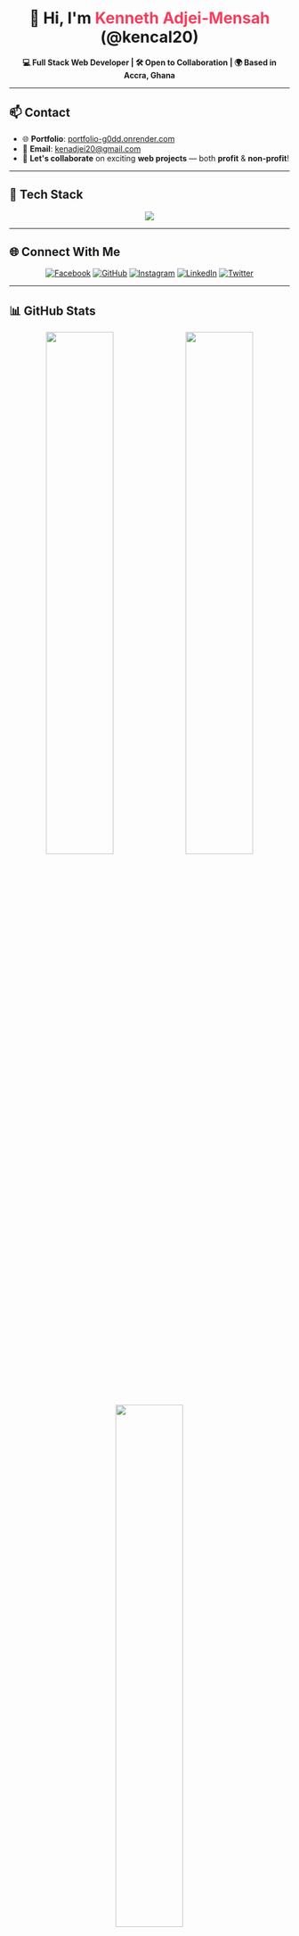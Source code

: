 <h1 align="center">👋 Hi, I'm <span style="color:#f43f5e;"><strong>Kenneth Adjei-Mensah</strong></span> (@kencal20)</h1>

<p align="center"><strong>💻 Full Stack Web Developer | 🛠️ Open to Collaboration | 🌍 Based in Accra, Ghana</strong></p>

---

## 📫 Contact

- 🌐 **Portfolio**: [portfolio-g0dd.onrender.com](http://portfolio-g0dd.onrender.com/)
- 📧 **Email**: [kenadjei20@gmail.com](mailto:kenadjei20@gmail.com)
- 🤝 **Let's collaborate** on exciting **web projects** — both **profit** & **non-profit**!

---

## 🧠 Tech Stack

<p align="center">
  <img src="https://skillicons.dev/icons?i=html,css,js,ts,react,nodejs,express,mongodb,firebase,tailwind,bootstrap,mui,git,linux,vscode,bash" />
</p>

---

## 🌐 Connect With Me

<p align="center">
  <a href="https://www.facebook.com/ken.cal.547" target="_blank"><img src="https://skillicons.dev/icons?i=facebook" alt="Facebook"/></a>
  <a href="https://github.com/kencal20" target="_blank"><img src="https://skillicons.dev/icons?i=github" alt="GitHub"/></a>
  <a href="http://www.instagram.com/kencal_20" target="_blank"><img src="https://skillicons.dev/icons?i=instagram" alt="Instagram"/></a>
  <a href="https://www.linkedin.com/in/kenneth-adjei-5b42491b8" target="_blank"><img src="https://skillicons.dev/icons?i=linkedin" alt="LinkedIn"/></a>
  <a href="https://x.com/Kenneth_cal20" target="_blank"><img src="https://skillicons.dev/icons?i=twitter" alt="Twitter"/></a>
</p>

---

## 📊 GitHub Stats

<p align="center">
  <img src="https://github-readme-stats.vercel.app/api?username=kencal20&show_icons=true&theme=tokyonight&hide_border=true&border_radius=12" width="49%" />
  <img src="https://github-readme-streak-stats.herokuapp.com/?user=kencal20&theme=tokyonight&hide_border=true&border_radius=12" width="49%" />
</p>

<p align="center">
  <img src="https://github-readme-stats.vercel.app/api/top-langs/?username=kencal20&layout=compact&theme=tokyonight&hide_border=true&border_radius=12" width="49%" />
</p>

